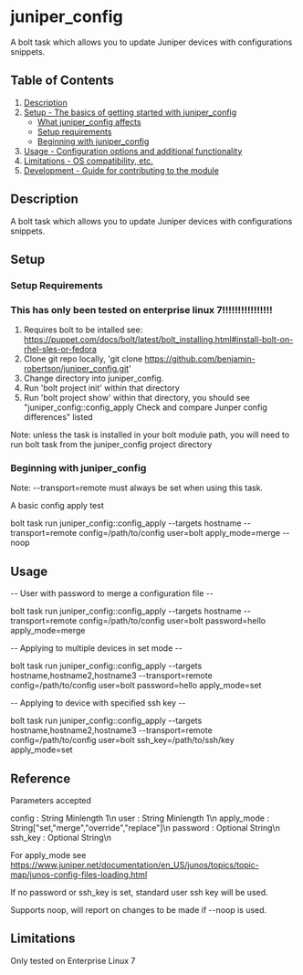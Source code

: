 # juniper_config

A bolt task which allows you to update Juniper devices with configurations snippets.

## Table of Contents

1. [Description](#description)
1. [Setup - The basics of getting started with juniper_config](#setup)
    * [What juniper_config affects](#what-juniper_config-affects)
    * [Setup requirements](#setup-requirements)
    * [Beginning with juniper_config](#beginning-with-juniper_config)
1. [Usage - Configuration options and additional functionality](#usage)
1. [Limitations - OS compatibility, etc.](#limitations)
1. [Development - Guide for contributing to the module](#development)

## Description

A bolt task which allows you to update Juniper devices with configurations snippets.

## Setup

### Setup Requirements

### This has only been tested on enterprise linux 7!!!!!!!!!!!!!!!!

1. Requires bolt to be intalled see: https://puppet.com/docs/bolt/latest/bolt_installing.html#install-bolt-on-rhel-sles-or-fedora
2. Clone git repo locally, 'git clone https://github.com/benjamin-robertson/juniper_config.git'
3. Change directory into juniper_config. 
4. Run 'bolt project init' within that directory
5. Run 'bolt project show' within that directory, you should see "juniper_config::config_apply   Check and compare Junper config differences" listed

Note: unless the task is installed in your bolt module path, you will need to run bolt task from the juniper_config project directory

### Beginning with juniper_config

Note: --transport=remote must always be set when using this task.

A basic config apply test

bolt task run juniper_config::config_apply --targets hostname --transport=remote config=/path/to/config user=bolt apply_mode=merge --noop

## Usage

-- User with password to merge a configuration file --

bolt task run juniper_config::config_apply --targets hostname --transport=remote config=/path/to/config user=bolt password=hello apply_mode=merge

-- Applying to multiple devices in set mode --

bolt task run juniper_config::config_apply --targets hostname,hostname2,hostname3 --transport=remote config=/path/to/config user=bolt password=hello apply_mode=set

-- Applying to device with specified ssh key --

bolt task run juniper_config::config_apply --targets hostname,hostname2,hostname3 --transport=remote config=/path/to/config user=bolt ssh_key=/path/to/ssh/key apply_mode=set

## Reference

Parameters accepted

config     : String Minlength 1\n
user       : String Minlength 1\n
apply_mode : String["set,"merge","override","replace"]\n
password   : Optional String\n
ssh_key    : Optional String\n

For apply_mode see https://www.juniper.net/documentation/en_US/junos/topics/topic-map/junos-config-files-loading.html

If no password or ssh_key is set, standard user ssh key will be used.

Supports noop, will report on changes to be made if --noop is used. 

## Limitations

Only tested on Enterprise Linux 7

